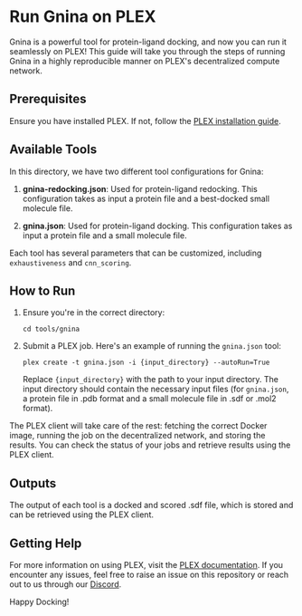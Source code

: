 # Run Gnina on PLEX 

Gnina is a powerful tool for protein-ligand docking, and now you can run it seamlessly on PLEX! This guide will take you through the steps of running Gnina in a highly reproducible manner on PLEX's decentralized compute network.

## Prerequisites

Ensure you have installed PLEX. If not, follow the [PLEX installation guide](https://docs.labdao.xyz/getting-started/install-plex).

## Available Tools

In this directory, we have two different tool configurations for Gnina:

1. **gnina-redocking.json**: Used for protein-ligand redocking. This configuration takes as input a protein file and a best-docked small molecule file.

2. **gnina.json**: Used for protein-ligand docking. This configuration takes as input a protein file and a small molecule file.

Each tool has several parameters that can be customized, including `exhaustiveness` and `cnn_scoring`.

## How to Run

1. Ensure you're in the correct directory:

   ```
   cd tools/gnina
   ```

2. Submit a PLEX job. Here's an example of running the `gnina.json` tool:

   ```
   plex create -t gnina.json -i {input_directory} --autoRun=True
   ```
   
   Replace `{input_directory}` with the path to your input directory. The input directory should contain the necessary input files (for `gnina.json`, a protein file in .pdb format and a small molecule file in .sdf or .mol2 format).

The PLEX client will take care of the rest: fetching the correct Docker image, running the job on the decentralized network, and storing the results. You can check the status of your jobs and retrieve results using the PLEX client.

## Outputs

The output of each tool is a docked and scored .sdf file, which is stored and can be retrieved using the PLEX client.

## Getting Help

For more information on using PLEX, visit the [PLEX documentation](https://docs.labdao.xyz/). If you encounter any issues, feel free to raise an issue on this repository or reach out to us through our [Discord](https://discord.gg/labdao).

Happy Docking!